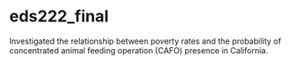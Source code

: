 # eds222_final

Investigated the relationship between poverty rates and the probability of concentrated animal feeding operation (CAFO) presence in California.
